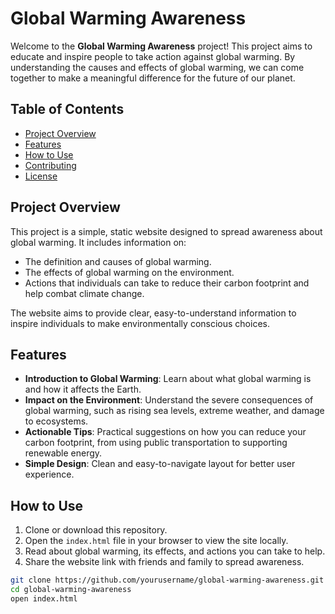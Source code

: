 # Global Warming Awareness

Welcome to the **Global Warming Awareness** project! This project aims to educate and inspire people to take action against global warming. By understanding the causes and effects of global warming, we can come together to make a meaningful difference for the future of our planet.

## Table of Contents

- [Project Overview](#project-overview)
- [Features](#features)
- [How to Use](#how-to-use)
- [Contributing](#contributing)
- [License](#license)

## Project Overview

This project is a simple, static website designed to spread awareness about global warming. It includes information on:

- The definition and causes of global warming.
- The effects of global warming on the environment.
- Actions that individuals can take to reduce their carbon footprint and help combat climate change.

The website aims to provide clear, easy-to-understand information to inspire individuals to make environmentally conscious choices.

## Features

- **Introduction to Global Warming**: Learn about what global warming is and how it affects the Earth.
- **Impact on the Environment**: Understand the severe consequences of global warming, such as rising sea levels, extreme weather, and damage to ecosystems.
- **Actionable Tips**: Practical suggestions on how you can reduce your carbon footprint, from using public transportation to supporting renewable energy.
- **Simple Design**: Clean and easy-to-navigate layout for better user experience.

## How to Use

1. Clone or download this repository.
2. Open the `index.html` file in your browser to view the site locally.
3. Read about global warming, its effects, and actions you can take to help.
4. Share the website link with friends and family to spread awareness.

```bash
git clone https://github.com/yourusername/global-warming-awareness.git
cd global-warming-awareness
open index.html
